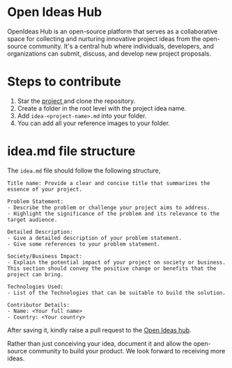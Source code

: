 # Open Ideas Hub
OpenIdeas Hub is an open-source platform that serves as a collaborative space for collecting and nurturing innovative project ideas from the open-source community. It's a central hub where individuals, developers, and organizations can submit, discuss, and develop new project proposals.

# Steps to contribute
1. Star the [project ](https://github.com/profoundlabs-dev/open-ideas-hub) and clone the repository.
2. Create a folder in the root level with the project idea name.
3. Add `idea-<project-name>.md` into your folder.
4. You can add all your reference images to your folder.


# idea.md file structure
The `idea.md` file should follow the following structure,
```
Title name: Provide a clear and concise title that summarizes the essence of your project.

Problem Statement: 
- Describe the problem or challenge your project aims to address.
- Highlight the significance of the problem and its relevance to the target audience.

Detailed Description:
- Give a detailed description of your problem statement.
- Give some references to your problem statement.

Society/Business Impact:
- Explain the potential impact of your project on society or business. This section should convey the positive change or benefits that the project can bring.

Technologies Used:
- List of the Technologies that can be suitable to build the solution.

Contributor Details:
- Name: <Your full name>
- Country: <Your country>
```

After saving it, kindly  raise a pull request to the [Open Ideas hub](https://github.com/profoundlabs-dev/open-ideas-hub/pulls). 

Rather than just conceiving your idea, document it and allow the open-source community to build your product. We look forward to receiving more ideas.

